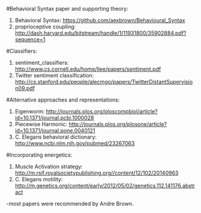 #Behavioral Syntax paper and supporting theory:
1. Behavioral Syntax: https://github.com/aexbrown/Behavioural_Syntax
2. proprioceptive coupling: http://dash.harvard.edu/bitstream/handle/1/11931800/35902884.pdf?sequence=1

#Classifiers:
1. sentiment_classifiers: http://www.cs.cornell.edu/home/llee/papers/sentiment.pdf
2. Twitter sentiment classification: http://cs.stanford.edu/people/alecmgo/papers/TwitterDistantSupervision09.pdf

#Alternative approaches and representations:
1. Eigenworm: http://journals.plos.org/ploscompbiol/article?id=10.1371/journal.pcbi.1000028
2. Piecewise Harmonic: http://journals.plos.org/plosone/article?id=10.1371/journal.pone.0040121
3. C. Elegans behavioral dictionary: http://www.ncbi.nlm.nih.gov/pubmed/23267063

#Incorporating energetics:
1. Muscle Activation strategy: http://m.rsif.royalsocietypublishing.org//content/12/102/20140963
2. C. Elegans motility: http://m.genetics.org/content/early/2012/05/02/genetics.112.141176.abstract




-most papers were recommended by Andre Brown. 
